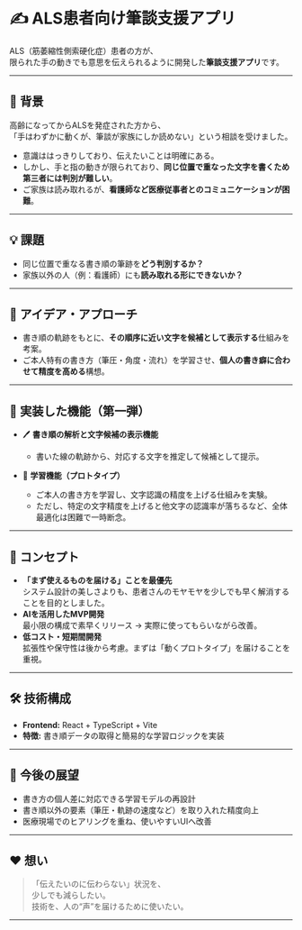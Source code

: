 # ✍️ ALS患者向け筆談支援アプリ

ALS（筋萎縮性側索硬化症）患者の方が、  
限られた手の動きでも意思を伝えられるように開発した**筆談支援アプリ**です。

---

## 🌱 背景

高齢になってからALSを発症された方から、  
「手はわずかに動くが、筆談が家族にしか読めない」という相談を受けました。

- 意識ははっきりしており、伝えたいことは明確にある。  
- しかし、手と指の動きが限られており、**同じ位置で重なった文字を書くため第三者には判別が難しい**。  
- ご家族は読み取れるが、**看護師など医療従事者とのコミュニケーションが困難**。

---

## 💡 課題

- 同じ位置で重なる書き順の筆跡を**どう判別するか？**  
- 家族以外の人（例：看護師）にも**読み取れる形にできないか？**

---

## 🧠 アイデア・アプローチ

- 書き順の軌跡をもとに、**その順序に近い文字を候補として表示する**仕組みを考案。  
- ご本人特有の書き方（筆圧・角度・流れ）を学習させ、**個人の書き癖に合わせて精度を高める**構想。  

---

## 🧩 実装した機能（第一弾）

- 🖊 **書き順の解析と文字候補の表示機能**  
  - 書いた線の軌跡から、対応する文字を推定して候補として提示。  

- 🧠 **学習機能（プロトタイプ）**  
  - ご本人の書き方を学習し、文字認識の精度を上げる仕組みを実験。  
  - ただし、特定の文字精度を上げると他文字の認識率が落ちるなど、全体最適化は困難で一時断念。

---

## 🎯 コンセプト

- **「まず使えるものを届ける」ことを最優先**  
  システム設計の美しさよりも、患者さんのモヤモヤを少しでも早く解消することを目的としました。  
- **AIを活用したMVP開発**  
  最小限の構成で素早くリリース → 実際に使ってもらいながら改善。  
- **低コスト・短期間開発**  
  拡張性や保守性は後から考慮。まずは「動くプロトタイプ」を届けることを重視。

---

## 🛠 技術構成

- **Frontend:** React + TypeScript + Vite  
- **特徴:** 書き順データの取得と簡易的な学習ロジックを実装  

---

## 🚧 今後の展望

- 書き方の個人差に対応できる学習モデルの再設計  
- 書き順以外の要素（筆圧・軌跡の速度など）を取り入れた精度向上  
- 医療現場でのヒアリングを重ね、使いやすいUIへ改善  

---

## ❤️ 想い

> 「伝えたいのに伝わらない」状況を、  
>  少しでも減らしたい。  
>  技術を、人の“声”を届けるために使いたい。

---
